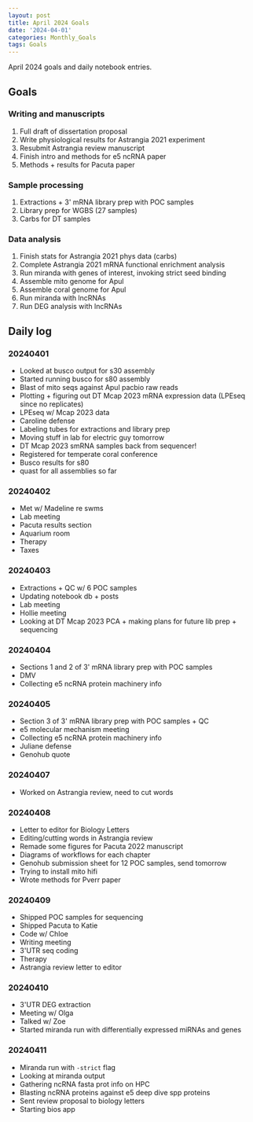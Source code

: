 ```yaml
---
layout: post
title: April 2024 Goals
date: '2024-04-01'
categories: Monthly_Goals
tags: Goals
---
```


April 2024 goals and daily notebook entries. 

## Goals  

### Writing and manuscripts 
              
1. Full draft of dissertation proposal
2. Write physiological results for Astrangia 2021 experiment 
3. Resubmit Astrangia review manuscript 
4. Finish intro and methods for e5 ncRNA paper 
5. Methods + results for Pacuta paper 

### Sample processing

1. Extractions + 3' mRNA library prep with POC samples 
2. Library prep for WGBS (27 samples)
3. Carbs for DT samples 

### Data analysis

1. Finish stats for Astrangia 2021 phys data (carbs)
2. Complete Astrangia 2021 mRNA functional enrichment analysis 
3. Run miranda with genes of interest, invoking strict seed binding
4. Assemble mito genome for Apul 
5. Assemble coral genome for Apul 
6. Run miranda with lncRNAs 
7. Run DEG analysis with lncRNAs

## Daily log 

### 20240401

- Looked at busco output for s30 assembly 
- Started running busco for s80 assembly 
- Blast of mito seqs against Apul pacbio raw reads 
- Plotting + figuring out DT Mcap 2023 mRNA expression data (LPEseq since no replicates)
- LPEseq w/ Mcap 2023 data 
- Caroline defense 
- Labeling tubes for extractions and library prep 
- Moving stuff in lab for electric guy tomorrow 
- DT Mcap 2023 smRNA samples back from sequencer!
- Registered for temperate coral conference 
- Busco results for s80 
- quast for all assemblies so far 

### 20240402

- Met w/ Madeline re swms 
- Lab meeting 
- Pacuta results section 
- Aquarium room 
- Therapy 
- Taxes 

### 20240403

- Extractions + QC w/ 6 POC samples
- Updating notebook db + posts 
- Lab meeting 
- Hollie meeting 
- Looking at DT Mcap 2023 PCA + making plans for future lib prep + sequencing 

### 20240404

- Sections 1 and 2 of 3' mRNA library prep with POC samples 
- DMV
- Collecting e5 ncRNA protein machinery info 

### 20240405 

- Section 3 of 3' mRNA library prep with POC samples + QC 
- e5 molecular mechanism meeting 
- Collecting e5 ncRNA protein machinery info 
- Juliane defense 
- Genohub quote

### 20240407

- Worked on Astrangia review, need to cut words 

### 20240408 

- Letter to editor for Biology Letters 
- Editing/cutting words in Astrangia review 
- Remade some figures for Pacuta 2022 manuscript 
- Diagrams of workflows for each chapter
- Genohub submission sheet for 12 POC samples, send tomorrow 
- Trying to install mito hifi 
- Wrote methods for Pverr paper 

### 20240409

- Shipped POC samples for sequencing 
- Shipped Pacuta to Katie 
- Code w/ Chloe 
- Writing meeting
- 3'UTR seq coding 
- Therapy
- Astrangia review letter to editor

### 20240410

- 3'UTR DEG extraction
- Meeting w/ Olga 
- Talked w/ Zoe 
- Started miranda run with differentially expressed miRNAs and genes 

### 20240411

- Miranda run with `-strict` flag 
- Looking at miranda output 
- Gathering ncRNA fasta prot info on HPC 
- Blasting ncRNA proteins against e5 deep dive spp proteins 
- Sent review proposal to biology letters 
- Starting bios app 